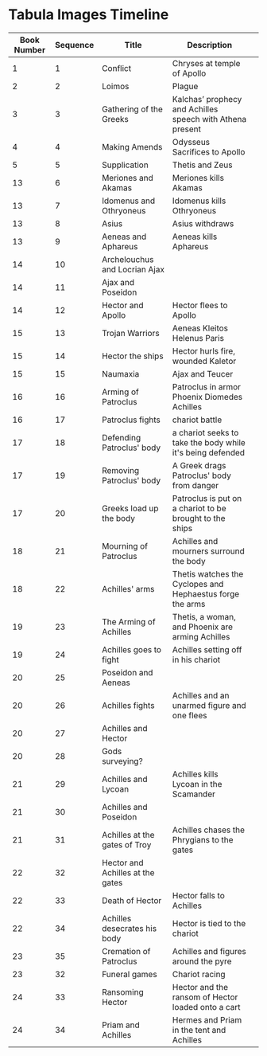 # Tabula Images Timeline




| Book Number  | Sequence  |  Title | Description  |   |
|---|---|---|---|---|
| 1  | 1  | Conflict  | Chryses at temple of Apollo  |   |
| 2  | 2  | Loimos  | Plague  |   |
| 3  | 3  | Gathering of the Greeks  | Kalchas’ prophecy and Achilles speech with Athena present  |   |
| 4  | 4 | Making Amends  | Odysseus Sacrifices to Apollo  |   |
| 5  | 5 | Supplication  | Thetis and Zeus  |   |
| 13  | 6 | Meriones and Akamas  |  Meriones kills Akamas |   |
| 13  | 7 | Idomenus and Othryoneus  |  Idomenus kills Othryoneus |   |
| 13  | 8 | Asius  |  Asius withdraws |   |
| 13  | 9 |  Aeneas and Aphareus | Aeneas kills Aphareus  |   |
| 14  | 10 |  Archelouchus and Locrian Ajax |   |   |
| 14  | 11 | Ajax and Poseidon  |   |   |
| 14  | 12 | Hector and Apollo  | Hector flees to Apollo  |   |
| 15  | 13 | Trojan Warriors  | Aeneas Kleitos Helenus Paris  |   |
| 15  | 14 | Hector the ships  | Hector hurls fire, wounded Kaletor  |   |
| 15  | 15 | Naumaxia  | Ajax and Teucer  |   |
| 16  | 16 | Arming of Patroclus  | Patroclus in armor Phoenix Diomedes Achilles  |   |
| 16  | 17 | Patroclus fights  | chariot battle  |   |
| 17  | 18 | Defending Patroclus' body  | a chariot seeks to take the body while it's being defended  |   |
| 17  | 19 | Removing Patroclus' body  | A Greek drags Patroclus' body from danger |   |
| 17  | 20 | Greeks load up the body  | Patroclus is put on a chariot to be brought to the ships  |   |
| 18  | 21 | Mourning of Patroclus  | Achilles and mourners surround the body |   |
| 18  | 22 | Achilles' arms  | Thetis watches the Cyclopes and Hephaestus forge the arms  |   |
| 19  | 23 | The Arming of Achilles  | Thetis, a woman, and Phoenix are arming Achilles  |   |
| 19  | 24 | Achilles goes to fight  | Achilles setting off in his chariot  |   |
| 20  | 25 | Poseidon and Aeneas  |   |   |
| 20  | 26 | Achilles fights  | Achilles and an unarmed figure and one flees  |   |
| 20  | 27 | Achilles and Hector  |   |   |
| 20  | 28 |  Gods surveying? |   |   |
| 21  | 29 | Achilles and Lycoan  | Achilles kills Lycoan in the Scamander  |   |
| 21  | 30 | Achilles and Poseidon  |   |   |
| 21  | 31 | Achilles at the gates of Troy  |  Achilles chases the Phrygians to the gates |   |
| 22  | 32 | Hector and Achilles at the gates  |   |   |
| 22  | 33 | Death of Hector | Hector falls to Achilles  |   |
| 22  | 34 | Achilles desecrates his body  |  Hector is tied to the chariot |   |
| 23  | 35 | Cremation of Patroclus  | Achilles and figures around the pyre   |   |
| 23  | 32 | Funeral games  | Chariot racing  |   |
| 24  | 33 | Ransoming Hector  |  Hector and the ransom of Hector loaded onto a cart |   |
| 24  | 34 | Priam and Achilles  |  Hermes and Priam in the tent and Achilles |   |
